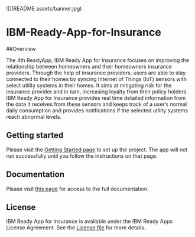 ![](README assets/banner.jpg)
# IBM-Ready-App-for-Insurance

##Overview

The 4th ReadyApp, IBM Ready App for Insurance focuses on improving the relationship between homeowners and their homeowners insurance providers. Through the help of insurance providers, users are able to stay connected to their homes by syncing Internet of Things (IoT) sensors with select utility systems in their homes. It aims at mitigating risk for the insurance provider and in turn, increasing loyalty from their policy holders. IBM Ready App for Insurance provides real time detailed information from the data it receives from these sensors and keeps track of a user’s normal daily consumption and provides notifications if the selected utility systems reach abnormal levels.

## Getting started
Please visit the [Getting Started page](http://lexdcy040194.ecloud.edst.ibm.com/perch_1_0_0/getting_started) to set up the project. The app will not run successfully until you follow the instructions on that page.

## Documentation
Please visit [this page](http://lexdcy040194.ecloud.edst.ibm.com/perch_1_0_0/home) for access to the full documentation.

## License
IBM Ready App for Insurance is available under the IBM Ready Apps License Agreement. See the [License file](https://github.com/IBM-MIL/IBM-Ready-App-for-Banking/blob/master/License.txt) for more details.

